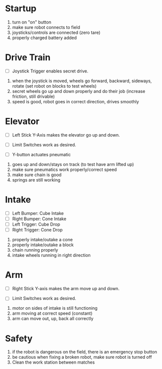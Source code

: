 # Startup
1. turn on "on" button 
2. make sure robot connects to field 
3. joysticks/controls are connected (zero tare)
4. properly charged battery added


# Drive Train
- [ ] Joystick Trigger enables secret drive.

 
 1. when the joystick is moved, wheels go forward, backward, sideways, rotate (set robot on blocks to test wheels)
 2. secret wheels go up and down properly and do their job (increase friction, still drivable)
 3. speed is good, robot goes in correct direction, drives smoothly

 
# Elevator
- [ ] Left Stick Y-Axis makes the elevator go up and down.

- [ ] Limit Switches work as desired.

- [ ] Y-button actuates pneumatic

 
1. goes up and down/stays on track (to test have arm lifted up)
2. make sure pneumatics work properly/correct speed
3. make sure chain is good
4. springs are still working 

# Intake 
- [ ] Left Bumper: Cube Intake
- [ ] Right Bumper: Cone Intake
- [ ] Left Trigger: Cube Drop
- [ ] Right Trigger: Cone Drop

1. properly intake/outake a cone
2. properly intake/outake a block 
3. chain running properly
4. intake wheels running in right direction 

# Arm 
- [ ] Right Stick Y-axis makes the arm move up and down.

- [ ] Limit Switches work as desired.

1. motor on sides of intake is still functioning 
2. arm moving at correct speed (constant)
3. arm can move out, up, back all correctly 

# Safety
1. if the robot is dangerous on the field, there is an emergency stop button 
2. be cautious when fixing a broken robot, make sure robot is turned off
3. Clean the work station between matches 